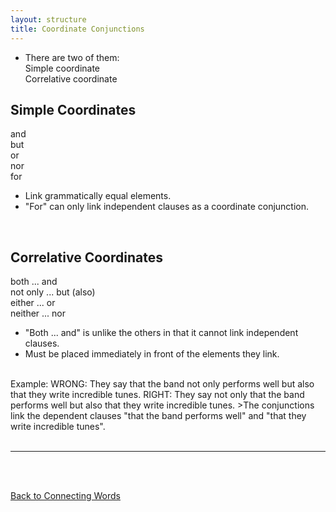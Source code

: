 ```yaml
---
layout: structure
title: Coordinate Conjunctions
---
```

* There are two of them:   
Simple coordinate  
Correlative coordinate

## Simple Coordinates  

and  
but  
or  
nor  
for  

* Link grammatically equal elements.   
* "For" can only link independent clauses as a coordinate conjunction.  

<br/>

## Correlative Coordinates  

both ... and  
not only ... but (also)  
either ... or  
neither ... nor  

* "Both ... and" is unlike the others in that it cannot link independent clauses.  
* Must be placed immediately in front of the elements they link.  

 
<br/>
Example:   
WRONG: They say that the band not only performs well but also that they write incredible tunes.  
RIGHT: They say not only that the band performs well but also that they write incredible tunes.
>The conjunctions link the dependent clauses "that the band performs well" and "that they write incredible tunes".

<br/>
<br/>

---

<br/>
<br/>

[Back to Connecting Words]({{site.baseurl}}/structures/connecting-words)